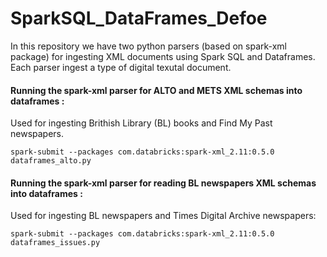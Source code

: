 # SparkSQL_DataFrames_Defoe

In this repository we have two python parsers (based on spark-xml package) for ingesting XML documents using Spark SQL and Dataframes. Each parser ingest a type of digital texutal document. 


#### Running the spark-xml parser for ALTO and METS XML schemas into dataframes :

Used for ingesting Brithish Library (BL) books and Find My Past newspapers. 


    spark-submit --packages com.databricks:spark-xml_2.11:0.5.0 dataframes_alto.py
  
#### Running the spark-xml parser for reading BL newspapers XML schemas into dataframes :

Used for ingesting BL newspapers and Times Digital Archive newspapers:
  
 
    spark-submit --packages com.databricks:spark-xml_2.11:0.5.0 dataframes_issues.py
  
  
  
